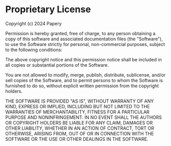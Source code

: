 # Proprietary License

Copyright (c) 2024 Papery

Permission is hereby granted, free of charge, to any person obtaining a copy
of this software and associated documentation files (the "Software"), to use
the Software strictly for personal, non-commercial purposes, subject to the
following conditions:

The above copyright notice and this permission notice shall be included in all
copies or substantial portions of the Software.

You are not allowed to modify, merge, publish, distribute, sublicense, and/or sell
copies of the Software, and to permit persons to whom the Software is
furnished to do so, without explicit written permission from the copyright holders.

THE SOFTWARE IS PROVIDED "AS IS", WITHOUT WARRANTY OF ANY KIND, EXPRESS OR
IMPLIED, INCLUDING BUT NOT LIMITED TO THE WARRANTIES OF MERCHANTABILITY,
FITNESS FOR A PARTICULAR PURPOSE AND NONINFRINGEMENT. IN NO EVENT SHALL THE
AUTHORS OR COPYRIGHT HOLDERS BE LIABLE FOR ANY CLAIM, DAMAGES OR OTHER
LIABILITY, WHETHER IN AN ACTION OF CONTRACT, TORT OR OTHERWISE, ARISING FROM,
OUT OF OR IN CONNECTION WITH THE SOFTWARE OR THE USE OR OTHER DEALINGS IN THE
SOFTWARE.
